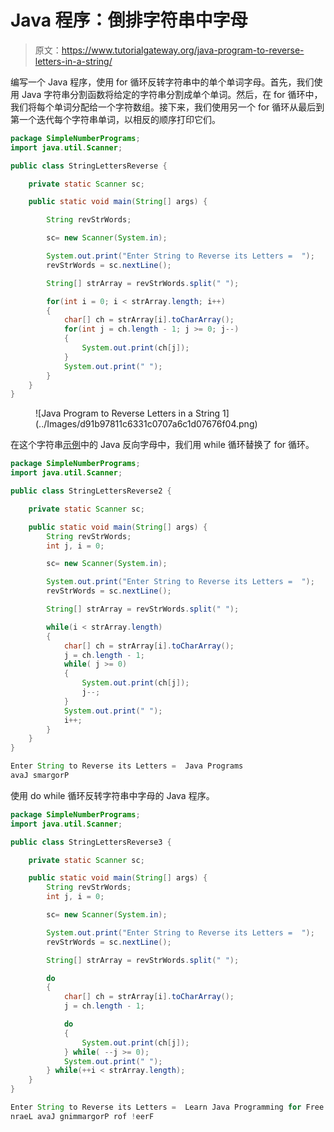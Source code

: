 # Java 程序：倒排字符串中字母

> 原文：<https://www.tutorialgateway.org/java-program-to-reverse-letters-in-a-string/>

编写一个 Java 程序，使用 for 循环反转字符串中的单个单词字母。首先，我们使用 Java 字符串分割函数将给定的字符串分割成单个单词。然后，在 for 循环中，我们将每个单词分配给一个字符数组。接下来，我们使用另一个 for 循环从最后到第一个迭代每个字符串单词，以相反的顺序打印它们。

```java
package SimpleNumberPrograms;
import java.util.Scanner;

public class StringLettersReverse {

	private static Scanner sc;

	public static void main(String[] args) {

		String revStrWords;

		sc= new Scanner(System.in);

		System.out.print("Enter String to Reverse its Letters =  ");
		revStrWords = sc.nextLine();

		String[] strArray = revStrWords.split(" ");

		for(int i = 0; i < strArray.length; i++) 
		{
			char[] ch = strArray[i].toCharArray();
			for(int j = ch.length - 1; j >= 0; j--) 
			{
				System.out.print(ch[j]);
			}
			System.out.print(" ");
		}
	}
}
```

<figure class="wp-block-image size-large">![Java Program to Reverse Letters in a String 1](../Images/d91b97811c6331c0707a6c1d07676f04.png)</figure>

在这个字符串[示例](https://www.tutorialgateway.org/learn-java-programs/)中的 Java 反向字母中，我们用 while 循环替换了 for 循环。

```java
package SimpleNumberPrograms;
import java.util.Scanner;

public class StringLettersReverse2 {

	private static Scanner sc;

	public static void main(String[] args) {
		String revStrWords;
		int j, i = 0; 

		sc= new Scanner(System.in);

		System.out.print("Enter String to Reverse its Letters =  ");
		revStrWords = sc.nextLine();

		String[] strArray = revStrWords.split(" ");

		while(i < strArray.length) 
		{
			char[] ch = strArray[i].toCharArray();
			j = ch.length - 1;
			while( j >= 0) 
			{
				System.out.print(ch[j]);
				j--;
			}
			System.out.print(" ");
			i++;
		}
	}
}
```

```java
Enter String to Reverse its Letters =  Java Programs
avaJ smargorP 
```

使用 do while 循环反转字符串中字母的 Java 程序。

```java
package SimpleNumberPrograms;
import java.util.Scanner;

public class StringLettersReverse3 {

	private static Scanner sc;

	public static void main(String[] args) {
		String revStrWords;
		int j, i = 0; 

		sc= new Scanner(System.in);

		System.out.print("Enter String to Reverse its Letters =  ");
		revStrWords = sc.nextLine();

		String[] strArray = revStrWords.split(" ");

		do
		{
			char[] ch = strArray[i].toCharArray();
			j = ch.length - 1;

			do
			{
				System.out.print(ch[j]);
			} while( --j >= 0);
			System.out.print(" ");
		} while(++i < strArray.length);
	}
}
```

```java
Enter String to Reverse its Letters =  Learn Java Programming for Free!
nraeL avaJ gnimmargorP rof !eerF 
```